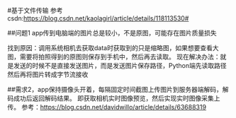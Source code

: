 #基于文件传输
参考csdn:https://blog.csdn.net/kaolagirl/article/details/118113530#

##问题1
app传到电脑端的图片总是较小，不是原图，可能存在图片质量损失

找到原因：调用系统相机去获取data时获取到的只是缩略图，如果想要查看大图，需要将拍照得到的原图则保存到手机中，然后再去读取。
现在解决办法：就是发送的时候不是直接发送图片，而是发送图片保存路径，Python端先读取路径然后再将图片转成字节流接收

##需求2，app保持摄像头开着，每隔固定时间截图上传图片到服务器端解码，解码成功后返回解码结果。
即获取相机实时图像预览，然后实现实时图像采集上传。
参考：https://blog.csdn.net/davidwillo/article/details/63688319
